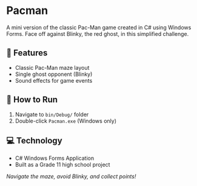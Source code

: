 # Pacman

A mini version of the classic Pac-Man game created in C# using Windows Forms. Face off against Blinky, the red ghost, in this simplified challenge.

## 🎯 Features
- Classic Pac-Man maze layout
- Single ghost opponent (Blinky)
- Sound effects for game events

## 🚀 How to Run
1. Navigate to `bin/Debug/` folder
2. Double-click `Pacman.exe` (Windows only)

## 💻 Technology
- C# Windows Forms Application
- Built as a Grade 11 high school project

*Navigate the maze, avoid Blinky, and collect points!*
